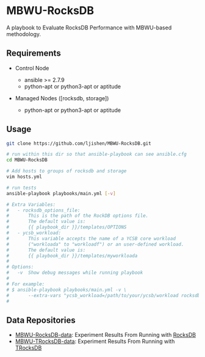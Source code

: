# MBWU-RocksDB

A playbook to Evaluate RocksDB Performance with MBWU-based methodology.


## Requirements

- Control Node
  - ansible >= 2.7.9
  - python-apt or python3-apt or aptitude

- Managed Nodes ([rocksdb, storage])
  - python-apt or python3-apt or aptitude


## Usage

```bash
git clone https://github.com/ljishen/MBWU-RocksDB.git

# run within this dir so that ansible-playbook can see ansible.cfg
cd MBWU-RocksDB

# Add hosts to groups of rocksdb and storage
vim hosts.yml

# run tests
ansible-playbook playbooks/main.yml [-v]

# Extra Variables:
#   - rocksdb_options_file:
#       This is the path of the RockDB options file.
#       The default value is:
#       {{ playbook_dir }}/templates/OPTIONS
#   - ycsb_workload:
#       This variable accepts the name of a YCSB core workload
#       ("workloada" to "workloadf") or an user-defined workload.
#       The default value is:
#       {{ playbook_dir }}/templates/myworkloada
#
# Options:
#   -v  Show debug messages while running playbook
#
# For example:
# $ ansible-playbook playbooks/main.yml -v \
#       --extra-vars "ycsb_workload=/path/to/your/ycsb/workload rocksdb_options_file=/path/to/your/optionsfile"
#
```

## Data Repositories

- [MBWU-RocksDB-data](https://github.com/ljishen/MBWU-RocksDB-data): Experiment Results From Running with [RocksDB](https://github.com/facebook/rocksdb)
- [MBWU-TRocksDB-data](https://github.com/ljishen/MBWU-TRocksDB-data): Experiment Results From Running with [TRocksDB](https://github.com/KioxiaAmerica/trocksdb)

